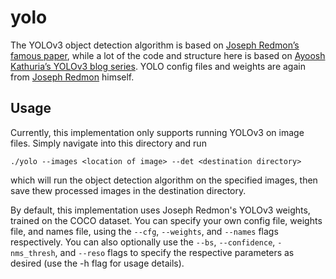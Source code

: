 # yolo

The YOLOv3 object detection algorithm is based on [Joseph Redmon’s famous paper](https://pjreddie.com/media/files/papers/YOLOv3.pdf), while a lot of the code and structure here is based on [Ayoosh Kathuria’s YOLOv3 blog series](https://blog.paperspace.com/how-to-implement-a-yolo-object-detector-in-pytorch/). YOLO config files and weights are again from [Joseph Redmon](https://pjreddie.com/darknet/yolo/) himself. 

## Usage

Currently, this implementation only supports running YOLOv3 on image files. Simply navigate into this directory and run
```
./yolo --images <location of image> --det <destination directory>
```
which will run the object detection algorithm on the specified images, then save
thew processed images in the destination directory.

By default, this implementation uses Joseph Redmon's YOLOv3 weights, trained on the COCO dataset. You can specify your own config file, weights file, and names file, using the `--cfg`, `--weights`, and `--names` flags respectively. You can also optionally use the `--bs`, `--confidence`, `-nms_thresh`, and `--reso` flags to specify the respective parameters as desired (use the -h flag for usage details).